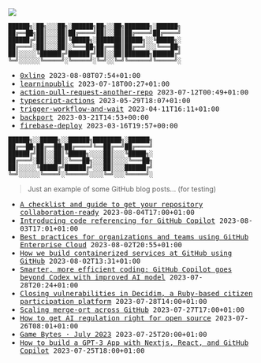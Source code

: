 <img src="https://github-profile-trophy.vercel.app/?username=0xlino&theme=onedark"/>

```
██████╗░██╗░░░██╗░██████╗██╗░░██╗███████╗░██████╗
██╔══██╗██║░░░██║██╔════╝██║░░██║██╔════╝██╔════╝
██████╔╝██║░░░██║╚█████╗░███████║█████╗░░╚█████╗░
██╔═══╝░██║░░░██║░╚═══██╗██╔══██║██╔══╝░░░╚═══██╗
██║░░░░░╚██████╔╝██████╔╝██║░░██║███████╗██████╔╝
╚═╝░░░░░░╚═════╝░╚═════╝░╚═╝░░╚═╝╚══════╝╚═════╝░
```

<!-- PUSHES:START -->

- <samp>[0xlino](https://github.com/0xlino/0xlino) <kbd>2023-08-08T07:54+01:00</kbd></samp>
- <samp>[learninpublic](https://github.com/0xlino/learninpublic) <kbd>2023-07-18T00:27+01:00</kbd></samp>
- <samp>[action-pull-request-another-repo](https://github.com/0xlino/action-pull-request-another-repo) <kbd>2023-07-12T00:49+01:00</kbd></samp>
- <samp>[typescript-actions](https://github.com/0xlino/typescript-actions) <kbd>2023-05-29T18:07+01:00</kbd></samp>
- <samp>[trigger-workflow-and-wait](https://github.com/0xlino/trigger-workflow-and-wait) <kbd>2023-04-11T16:11+01:00</kbd></samp>
- <samp>[backport](https://github.com/0xlino/backport) <kbd>2023-03-21T14:53+00:00</kbd></samp>
- <samp>[firebase-deploy](https://github.com/0xlino/firebase-deploy) <kbd>2023-03-16T19:57+00:00</kbd></samp>

<!-- PUSHES:END -->

```
██████╗░░█████╗░░██████╗████████╗░██████╗
██╔══██╗██╔══██╗██╔════╝╚══██╔══╝██╔════╝
██████╔╝██║░░██║╚█████╗░░░░██║░░░╚█████╗░
██╔═══╝░██║░░██║░╚═══██╗░░░██║░░░░╚═══██╗
██║░░░░░╚█████╔╝██████╔╝░░░██║░░░██████╔╝
╚═╝░░░░░░╚════╝░╚═════╝░░░░╚═╝░░░╚═════╝░
```

> Just an example of some GitHub blog posts... (for testing)

<!-- POSTS:START -->

- <samp>[A checklist and guide to get your repository collaboration-ready](https://github.blog/2023-08-04-a-checklist-and-guide-to-get-your-repository-collaboration-ready/) <kbd>2023-08-04T17:00+01:00</kbd></samp>
- <samp>[Introducing code referencing for GitHub Copilot](https://github.blog/2023-08-03-introducing-code-referencing-for-github-copilot/) <kbd>2023-08-03T17:01+01:00</kbd></samp>
- <samp>[Best practices for organizations and teams using GitHub Enterprise Cloud](https://github.blog/2023-08-02-best-practices-for-organizations-and-teams-using-github-enterprise-cloud/) <kbd>2023-08-02T20:55+01:00</kbd></samp>
- <samp>[How we build containerized services at GitHub using GitHub](https://github.blog/2023-08-02-how-we-build-containerized-services-at-github-using-github/) <kbd>2023-08-02T13:31+01:00</kbd></samp>
- <samp>[Smarter, more efficient coding: GitHub Copilot goes beyond Codex with improved AI model](https://github.blog/2023-07-28-smarter-more-efficient-coding-github-copilot-goes-beyond-codex-with-improved-ai-model/) <kbd>2023-07-28T20:24+01:00</kbd></samp>
- <samp>[Closing vulnerabilities in Decidim, a Ruby-based citizen participation platform](https://github.blog/2023-07-28-closing-vulnerabilities-in-decidim-a-ruby-based-citizen-participation-platform/) <kbd>2023-07-28T14:00+01:00</kbd></samp>
- <samp>[Scaling merge-ort across GitHub](https://github.blog/2023-07-27-scaling-merge-ort-across-github/) <kbd>2023-07-27T17:00+01:00</kbd></samp>
- <samp>[How to get AI regulation right for open source](https://github.blog/2023-07-26-how-to-get-ai-regulation-right-for-open-source/) <kbd>2023-07-26T08:01+01:00</kbd></samp>
- <samp>[Game Bytes · July 2023](https://github.blog/2023-07-25-game-bytes-july-2023/) <kbd>2023-07-25T20:00+01:00</kbd></samp>
- <samp>[How to build a GPT-3 App with Nextjs, React, and GitHub Copilot](https://github.blog/2023-07-25-how-to-build-a-gpt-3-app-with-nextjs-react-and-github-copilot/) <kbd>2023-07-25T18:00+01:00</kbd></samp>

<!-- POSTS:END -->
